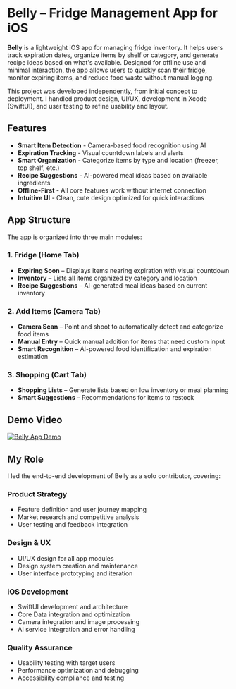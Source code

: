 # Belly – Fridge Management App for iOS
**Belly** is a lightweight iOS app for managing fridge inventory. It helps users track expiration dates, organize items by shelf or category, and generate recipe ideas based on what's available. Designed for offline use and minimal interaction, the app allows users to quickly scan their fridge, monitor expiring items, and reduce food waste without manual logging.

This project was developed independently, from initial concept to deployment. I handled product design, UI/UX, development in Xcode (SwiftUI), and user testing to refine usability and layout.

## Features
- **Smart Item Detection** - Camera-based food recognition using AI
- **Expiration Tracking** - Visual countdown labels and alerts
- **Smart Organization** - Categorize items by type and location (freezer, top shelf, etc.)
- **Recipe Suggestions** - AI-powered meal ideas based on available ingredients
- **Offline-First** - All core features work without internet connection
- **Intuitive UI** - Clean, cute design optimized for quick interactions

## App Structure
The app is organized into three main modules:
### 1. **Fridge** (Home Tab)
- **Expiring Soon** – Displays items nearing expiration with visual countdown
- **Inventory** – Lists all items organized by category and location
- **Recipe Suggestions** – AI-generated meal ideas based on current inventory

### 2. **Add Items** (Camera Tab)
- **Camera Scan** – Point and shoot to automatically detect and categorize food items
- **Manual Entry** – Quick manual addition for items that need custom input
- **Smart Recognition** – AI-powered food identification and expiration estimation

### 3. **Shopping** (Cart Tab)
- **Shopping Lists** – Generate lists based on low inventory or meal planning
- **Smart Suggestions** – Recommendations for items to restock

## Demo Video
[![Belly App Demo](https://drive.google.com/file/d/1gyu1TDOLIczt3y6vsfPyE4F5nO0ShFXm/view?usp=sharing)](https://drive.google.com/file/d/1gyu1TDOLIczt3y6vsfPyE4F5nO0ShFXm/view?usp=sharing)

## My Role
I led the end-to-end development of Belly as a solo contributor, covering:

### **Product Strategy**
- Feature definition and user journey mapping
- Market research and competitive analysis
- User testing and feedback integration

### **Design & UX**
- UI/UX design for all app modules
- Design system creation and maintenance
- User interface prototyping and iteration

### **iOS Development**
- SwiftUI development and architecture
- Core Data integration and optimization
- Camera integration and image processing
- AI service integration and error handling

### **Quality Assurance**
- Usability testing with target users
- Performance optimization and debugging
- Accessibility compliance and testing


